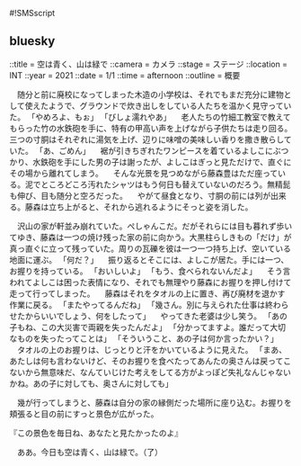 #!SMSscript

## bluesky

::title = 空は青く、山は緑で
::camera = カメラ
::stage = ステージ
::location = INT
::year = 2021
::date = 1/1
::time = afternoon
::outline = 概要

　随分と前に廃校になってしまった木造の小学校は、それでもまだ充分に建物として使えたようで、グラウンドで炊き出しをしている人たちを温かく見守っていた。
「やめろよ、もぉ」
「びしょ濡れやあ」
　老人たちの竹細工教室で教えてもらった竹の水鉄砲を手に、特有の甲高い声を上げながら子供たちは走り回る。三つの寸胴はそれぞれに湯気を上げ、辺りに味噌の美味しい香りを撒き散らしていた。
「あ、ごめん」
　裾が引きちぎれたワンピースを着ているよしこにぶつかり、水鉄砲を手にした男の子は謝ったが、よしこはぎっと見ただけで、直ぐにその場から離れてしまう。
　そんな光景を見つめながら藤森豊はただ座っている。泥でところどころ汚れたシャツはもう何日も替えていないのだろう。無精髭も伸び、目も随分と空ろだった。
　やがて昼食となり、寸胴の前には列が出来る。藤森は立ち上がると、それから逃れるようにそっと姿を消した。

　沢山の家が軒並み崩れていた。ぺしゃんこだ。だがそれらには目も暮れず歩いてゆき、藤森は一つの焼け残った家の前に向かう。大黒柱らしきもの「だけ」が真っ直ぐに立って残っていた。周りの瓦礫を彼は一つ一つ持ち上げ、空いている地面に運ぶ。
「何だ？」
　振り返るとそこには、よしこが居た。手には一つ、お握りを持っている。
「おいしいよ」
「もう、食べられないんだよ」
　そう言われてよしこは困った表情になり、それでも無理やり藤森にお握りを押し付けて走って行ってしまった。
　藤森はそれをタオルの上に置き、再び廃材を退かす作業に戻る。
「またやってるんだね」
「幾さん。別に与えられた仕事は終わらせたからいいでしょう、何をしたって」
　やってきた老婆は少し笑う。
「あの子もね、この大災害で両親を失ったんだよ」
「分かってますよ。誰だって大切なものを失ったってことは」
「そういうこと、あの子は何か言ったかい？」
　タオルの上のお握りは、じっとりと汗をかいているように見えた。
「まあ、あたしは何も言わないけど、そのお握りを食べたってあんたの奥さんは戻ってこないから無意味だ、なんていじけた考えをしてる方がよっぽど失礼なんじゃないかね。あの子に対しても、奥さんに対しても」

　幾が行ってしまうと、藤森は自分の家の縁側だった場所に座り込む。お握りを頬張ると目の前にすっと景色が広がった。

『この景色を毎日ね、あなたと見たかったのよ』

　ああ。今日も空は青く、山は緑で。（了）


